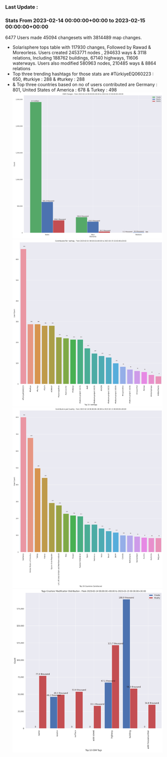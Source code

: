 ### Last Update :

### Stats From 2023-02-14 00:00:00+00:00 to 2023-02-15 00:00:00+00:00

6477 Users made 45094 changesets with 3814489 map changes.
- Solarisphere tops table with 117930 changes, Followed by Rawad & Moreorless. Users created 2453771 nodes , 294633 ways & 3118 relations, Including 188762 buildings, 67140 highways, 11606 waterways. Users also modified 580963 nodes, 210485 ways & 8864 relations
- Top three trending hashtags for those stats are #TürkiyeEQ060223 : 650, #turkiye : 288 & #turkey : 288
-  & Top three countries based on no of users contributed are Germany : 801, United States of America : 678 & Turkey : 498
![Alt text](./charts/osm_changes.png) 
![Alt text](./charts/users_per_hashtag.png) 
![Alt text](./charts/users_per_country.png) 
![Alt text](./charts/tags.png) 
